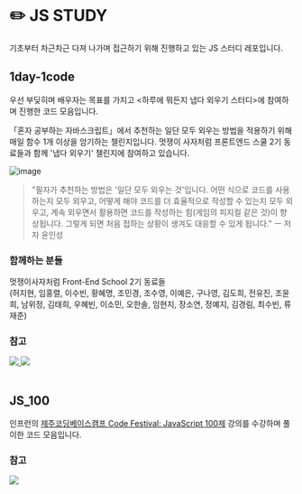 # ✏️ JS STUDY
기초부터 차근차근 다져 나가며 접근하기 위해 진행하고 있는 JS 스터디 레포입니다.

## 1day-1code
우선 부딪히며 배우자는 목표를 가지고 <하루에 뭐든지 냅다 외우기 스터디>에 참여하며 진행한 코드 모음입니다.

「혼자 공부하는 자바스크립트」에서 추천하는 일단 모두 외우는 방법을 적용하기 위해 매일 함수 1개 이상을 암기하는 챌린지입니다.
멋쟁이 사자처럼 프론트엔드 스쿨 2기 동료들과 함께 '냅다 외우기' 챌린지에 참여하고 있습니다.

![image](https://user-images.githubusercontent.com/66389585/169963202-64450b2a-35ba-4bdf-9fd8-554f633f52ab.png)


> "필자가 추천하는 방법은 '일단 모두 외우는 것'입니다. 어떤 식으로 코드를 사용하는지 모두 외우고, 어떻게 해야 코드를 더 효율적으로 작성할 수 있는지 모두 외우고, 계속 외우면서 활용하면 코드를 작성하는 힘(게임의 피지컬 같은 것)이 향상됩니다. 그렇게 되면 처음 접하는 상황이 생겨도 대응할 수 있게 됩니다." ㅡ 저자 윤인성


### 함께하는 분들
멋쟁이사자처럼 Front-End School 2기 동료들  
(허지현, 임홍렬, 이수빈, 황혜명, 조민경, 조수영, 이예은, 구나영, 김도희, 전유진, 조윤희, 남위정, 김태희, 우혜빈, 이소민, 오한솔, 임현지, 장소연, 정예지, 김경림, 최수빈, 류재준)    

### 참고

<a href="https://velog.io/@plutoin/series/1%EC%9D%BC-1%ED%95%A8%EC%88%98-%EC%99%B8%EC%9A%B0%EA%B8%B0-%EC%B1%8C%EB%A6%B0%EC%A7%80">
  <img src="https://img.shields.io/badge/Velog-%2320C997.svg?style=flat-square&logo=velog&logoColor=white">
</a>
<a href="https://www.notion.so/a56dc06ab73348929658243aebe825ec?v=58151f6dc7684656ad2a7c218782c645">
  <img src="https://img.shields.io/badge/Notion-%23000000.svg?style=flat-square&logo=notion&logoColor=white">
</a>

<br>
<br>

## JS_100
인프런의 [제주코딩베이스캠프 Code Festival: JavaScript 100제](https://www.inflearn.com/course/%EC%A0%9C%EC%A3%BC%EC%BD%94%EB%94%A9-%EC%9E%90%EB%B0%94%EC%8A%A4%ED%81%AC%EB%A6%BD%ED%8A%B8-100%EC%A0%9C/dashboard) 강의를 수강하며 풀이한 코드 모음입니다.


### 참고
<a href="https://www.notion.so/watchusrise/eda6be4308a0418b8b15b6ee6c9032a5">
  <img src="https://img.shields.io/badge/Notion-%23000000.svg?style=flat-square&logo=notion&logoColor=white">
</a>